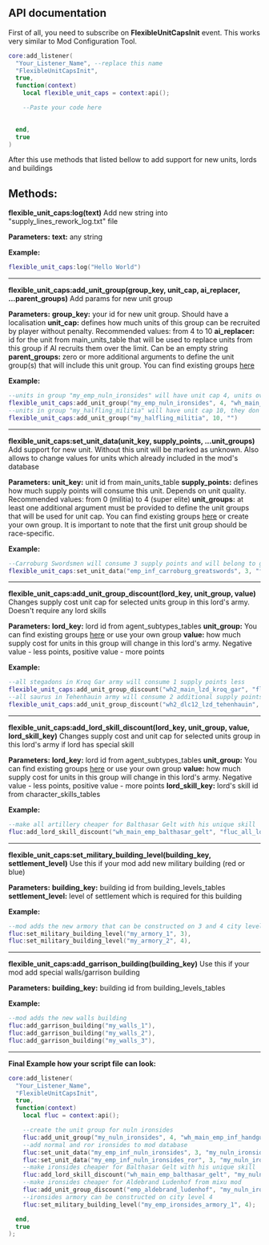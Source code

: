 API documentation
---
First of all, you need to subscribe on __FlexibleUnitCapsInit__ event. This works very similar to Mod Configuration Tool.


```lua
core:add_listener(
  "Your_Listener_Name", --replace this name
  "FlexibleUnitCapsInit",
  true,
  function(context)
    local flexible_unit_caps = context:api();

    --Paste your code here

  
  end,
  true
)

```
After this use methods that listed bellow to add support for new units, lords and buildings

Methods:
---
__flexible_unit_caps:log(text)__
Add new string into "supply_lines_rework_log.txt" file

__Parameters:__
__text:__ any string 

__Example:__
```lua
flexible_unit_caps:log("Hello World")
```
---
__flexible_unit_caps:add_unit_group(group_key, unit_cap, ai_replacer, ...parent_groups)__
Add params for new unit group

__Parameters:__
__group_key:__ your id for new unit group. Should have a localisation
__unit_cap:__ defines how much units of this group can be recruited by player without penalty. Recommended values: from 4 to 10
__ai_replacer:__ id for the unit from main_units_table that will be used to replace units from this group if AI recruits them over the limit. Can be an empty string
__parent_groups:__ zero or more additional arguments to define the unit group(s) that will include this unit group. You can find existing groups [here](src/db/units_group_caps.lua)


__Example:__
```lua
--units in group "my_emp_nuln_ironsides" will have unit cap 4, units over it in ai armies will be replace by handgunners it will be a part of "fluc_all_long_range" unit group 
flexible_unit_caps:add_unit_group("my_emp_nuln_ironsides", 4, "wh_main_emp_inf_handgunners", "fluc_all_long_range")
--units in group "my_halfling_militia" will have unit cap 10, they don't need ai replacement or parent unit group 
flexible_unit_caps:add_unit_group("my_halfling_militia", 10, "")
```
---
__flexible_unit_caps:set_unit_data(unit_key, supply_points, ...unit_groups)__
Add support for new unit. Without this unit will be marked as unknown. Also allows to change values for units which already included in the mod's database

__Parameters:__
__unit_key:__ unit id from main_units_table
__supply_points:__ defines how much supply points will consume this unit. Depends on unit quality. Recommended values: from 0 (militia) to 4 (super elite)
__unit_groups:__ at least one additional argument must be provided to define the unit groups that will be used for unit cap. You can find existing groups [here](src/db/units_group_caps.lua) or create your own group. It is important to note that the first unit group should be race-specific.

__Example:__
```lua
--Carroburg Swordsmen will consume 3 supply points and will belong to greatswords group and the global ror group
flexible_unit_caps:set_unit_data("emp_inf_carroburg_greatswords", 3, "fluc_emp_greatswords", "fluc_all_ror")
```
---
__flexible_unit_caps:add_unit_group_discount(lord_key, unit_group, value)__
Changes supply cost unit cap for selected units group in this lord's army. Doesn't require any lord skills

__Parameters:__
__lord_key:__ lord id from agent_subtypes_tables
__unit_group:__ You can find existing groups [here](src/db/units_group_caps.lua) or use your own group
__value:__ how much supply cost for units in this group will change in this lord's army. Negative value - less points, positive value - more points

__Example:__
```lua
--all stegadons in Kroq Gar army will consume 1 supply points less
flexible_unit_caps:add_unit_group_discount("wh2_main_lzd_kroq_gar", "fluc_lzd_stegadons", -1)
--all saurus in Tehenhauin army will consume 2 additional supply points per unit
flexible_unit_caps:add_unit_group_discount("wh2_dlc12_lzd_tehenhauin", "fluc_lzd_saurus", 2)
```

---
__flexible_unit_caps:add_lord_skill_discount(lord_key, unit_group, value, lord_skill_key)__
Changes supply cost and unit cap for selected units group in this lord's army if lord has special skill

__Parameters:__
__lord_key:__ lord id from agent_subtypes_tables
__unit_group:__ You can find existing groups [here](src/db/units_group_caps.lua) or use your own group
__value:__ how much supply cost for units in this group will change in this lord's army. Negative value - less points, positive value - more points
__lord_skill_key:__ lord's skill id from character_skills_tables

__Example:__
```lua
--make all artillery cheaper for Balthasar Gelt with his unique skill
fluc:add_lord_skill_discount("wh_main_emp_balthasar_gelt", "fluc_all_long_range", -1, "wh_dlc08_skill_emp_lord_unique_balthasar_unique_2"),
```

---

__flexible_unit_caps:set_military_building_level(building_key, settlement_level)__
Use this if your mod add new military building (red or blue)

__Parameters:__
__building_key:__ building id from building_levels_tables
__settlement_level:__ level of settlement which is required for this building

__Example:__
```lua
--mod adds the new armory that can be constructed on 3 and 4 city level
fluc:set_military_building_level("my_armory_1", 3),
fluc:set_military_building_level("my_armory_2", 4),
```

---
__flexible_unit_caps:add_garrison_building(building_key)__
Use this if your mod add special walls/garrison building

__Parameters:__
__building_key:__ building id from building_levels_tables

__Example:__
```lua
--mod adds the new walls building
fluc:add_garrison_building("my_walls_1"),
fluc:add_garrison_building("my_walls_2"),
fluc:add_garrison_building("my_walls_3"),
```

---
__Final Example how your script file can look:__

```lua
core:add_listener(
  "Your_Listener_Name",
  "FlexibleUnitCapsInit",
  true,
  function(context)
    local fluc = context:api();

    --create the unit group for nuln ironsides
    fluc:add_unit_group("my_nuln_ironsides", 4, "wh_main_emp_inf_handgunners", "fluc_all_long_range");
    --add normal and ror ironsides to mod database
    fluc:set_unit_data("my_emp_inf_nuln_ironsides", 3, "my_nuln_ironsides")
    fluc:set_unit_data("my_emp_inf_nuln_ironsides_ror", 3, "my_nuln_ironsides", "fluc_all_ror");
    --make ironsides cheaper for Balthasar Gelt with his unique skill
    fluc:add_lord_skill_discount("wh_main_emp_balthasar_gelt", "my_nuln_ironsides", -1, "wh_dlc08_skill_emp_lord_unique_balthasar_unique_2");
    --make ironsides cheaper for Aldebrand Ludenhof from mixu mod
    fluc:add_unit_group_discount("emp_aldebrand_ludenhof", "my_nuln_ironsides", -2);
    --ironsides armory can be constructed on city level 4
    fluc:set_military_building_level("my_emp_ironsides_armory_1", 4);

  end,
  true
);
```
